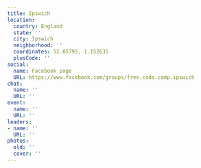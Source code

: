 ```yaml
---
title: Ipswich
location:
  country: England
  state: ''
  city: Ipswich
  neighborhood: ''
  coordinates: 52.05795, 1.152635
  plusCode: ''
social:
  name: Facebook page
  URL: https://www.facebook.com/groups/free.code.camp.ipswich
chat:
  name: ''
  URL: ''
event:
  name: ''
  URL: ''
leaders:
- name: ''
  URL: ''
photos:
  old: ''
  cover: ''
---
```

